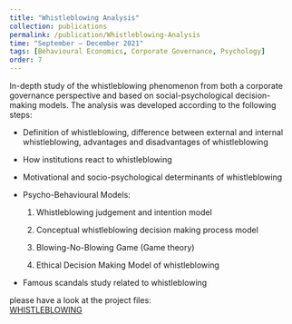 ```yaml
---
title: "Whistleblowing Analysis"
collection: publications
permalink: /publication/Whistleblowing-Analysis
time: "September – December 2021"
tags: [Behavioural Economics, Corporate Governance, Psychology]
order: 7
---
```


In-depth study of the whistleblowing phenomenon from both a corporate governance perspective and based on social-psychological decision-making models. The analysis was developed according to the following steps:

- Definition of whistleblowing, difference between external and internal whistleblowing, advantages and disadvantages of whistleblowing

- How institutions react to whistleblowing

- Motivational and socio-psychological determinants of whistleblowing

- Psycho-Behavioural Models:
    1. Whistleblowing judgement and intention model

    2. Conceptual whistleblowing decision making process model

    3. Blowing-No-Blowing Game (Game theory)

    4. Ethical Decision Making Model of whistleblowing

- Famous scandals study related to whistleblowing

please have a look at the project files:  
[WHISTLEBLOWING](/files/WHISTLEBLOWING.pdf)  
